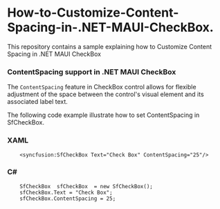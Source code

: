 # How-to-Customize-Content-Spacing-in-.NET-MAUI-CheckBox.
This repository contains a sample explaining how to Customize Content Spacing in .NET MAUI CheckBox

### ContentSpacing support in .NET MAUI CheckBox

The `ContentSpacing` feature in CheckBox control allows for flexible adjustment of the space between the control's visual element and its associated label text.

The following code example illustrate how to set ContentSpacing in SfCheckBox.

### XAML

```
    <syncfusion:SfCheckBox Text="Check Box" ContentSpacing="25"/>

```

### C#

```
    SfCheckBox  sfCheckBox  = new SfCheckBox();
    sfCheckBox.Text = "Check Box";
    sfCheckBox.ContentSpacing = 25;
```